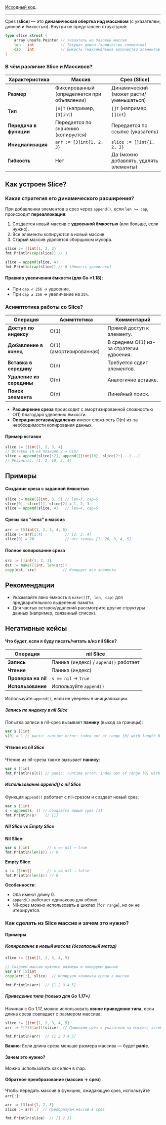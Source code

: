[Исходный код](https://github.com/golang/go/blob/master/src/runtime/slice.go).

---

Срез (**slice**) — это **динамическая обертка над массивом** (с указателем, длиной и ёмкостью).
Внутри он представлен структурой:

```go
type slice struct {
    array unsafe.Pointer // Указатель на базовый массив
    len   int            // Текущая длина (количество элементов)
    cap   int            // Ёмкость (максимальное количество элементов без переаллокации)
}
```

### В чём различие Slice и Массивов?

|Характеристика|**Массив**|**Срез (Slice)**|
|---|---|---|
|**Размер**|Фиксированный (определяется при объявлении)|Динамический (может расти/уменьшаться)|
|**Тип**|`[n]T` (например, `[3]int`)|`[]T` (например, `[]int`)|
|**Передача в функции**|Передается по значению (копируется)|Передается по ссылке (указатель)|
|**Инициализация**|`arr := [3]int{1, 2, 3}`|`slice := []int{1, 2, 3}`|
|**Гибкость**|Нет|Да (можно добавлять, удалять элементы)|

## Как устроен Slice?

### Какая стратегия его динамического расширения?

При добавлении элементов в срез через `append()`, если `len >= cap`, происходит **переаллокация**:

1. Создается новый массив с **удвоенной ёмкостью** (или больше, если нужно).
2. Все элементы копируются в новый массив.
3. Старый массив удаляется сборщиком мусора.

```go
slice := []int{1, 2, 3}
fmt.Println(cap(slice)) // 3

slice = append(slice, 4) 
fmt.Println(cap(slice)) // 6 (ёмкость удвоилась)
```

#### Правило увеличения ёмкости (для Go ≥1.18):

- При `cap < 256` → удвоение.
- При `cap ≥ 256` → увеличение на `25%`.

### Асимптотика работы со Slice?

| Операция                 | Асимптотика             | Комментарий                              |
| ------------------------ | ----------------------- | ---------------------------------------- |
| **Доступ по индексу**    | O(1)                    | Прямой доступ к элементу.                |
| **Добавление в конец**   | O(1) (амортизированная) | В среднем O(1) из-за стратегии удвоения. |
| **Вставка в середину**   | O(n)                    | Требуется сдвиг элементов.               |
| **Удаление из середины** | O(n)                    | Аналогично вставке.                      |
| **Поиск элемента**       | O(n)                    | Линейный поиск.                          |

- **Расширение среза** происходит с амортизированной сложностью O(1) благодаря удвоению ёмкости.
- **Операции вставки/удаления** имеют сложность O(n) из-за необходимости копирования данных.

#### Пример вставки

```go
slice := []int{1, 2, 3, 4}
// Вставка 10 на позицию 2 → O(n)
slice = append(slice[:2], append([]int{10}, slice[2:]...)...)
// Результат: [1, 2, 10, 3, 4]
```

## Примеры

#### Создание среза с заданной ёмкостью

```go
slice := make([]int, 3, 5) // len=3, cap=5
slice[0], slice[1], slice[2] = 1, 2, 3
slice = append(slice, 4)   // len=4, cap=5
```

#### Срезы как "окна" в массив

```go
arr := [5]int{1, 2, 3, 4, 5}
slice := arr[1:4]          // [2, 3, 4]
slice[0] = 20              // arr теперь [1, 20, 3, 4, 5]
```

#### Полное копирование среза

```go
src := []int{1, 2, 3}
dst := make([]int, len(src))
copy(dst, src)            // Копирует все элементы
```

## Рекомендации

- Указывайте явно ёмкость в `make([]T, len, cap)` для предварительного выделения памяти.
- Для частых вставок/удалений рассмотрите другие структуры данных (например, связанный список).

## Негативные кейсы

#### Что будет, если я буду писать/читать в/из nil Slice?

| **Операция**        | **nil Slice**                         |
| ------------------- | ------------------------------------- |
| **Запись**          | Паника (индекс) / `append()` работает |
| **Чтение**          | Паника (индекс)                       |
| **Проверка на nil** | `s == nil` → `true`                   |
| **Использование**   | Используйте `append()`                |

Используйте `append()`, если не уверены в инициализации.

##### Запись по индексу в nil Slice

Попытка записи в nil-срез вызывает **панику** (выход за границы):

```go
var s []int
s[0] = 1 // panic: runtime error: index out of range [0] with length 0
```


##### Чтение из nil Slice

Чтение из nil-среза также вызывает **панику**:

```go
var s []int
fmt.Println(s[0]) // panic: runtime error: index out of range [0] with length 0
```

##### Использование append() с nil Slice

Функция `append()` работает с nil-срезом и создает новый срез:

```go
var s []int
s = append(s, 1) // Создается новый срез [1]
fmt.Println(s)    // [1]
```

##### Nil Slice vs Empty Slice

**Nil Slice:**

```go
var s []int        // s == nil → true
fmt.Println(len(s)) // 0
```

**Empty Slice**:

```go
s := []int{}       // s == nil → false
fmt.Println(len(s)) // 0
```


**Особенности**:

- Оба имеют длину 0.
- `append()` работает одинаково для обоих.
- Nil-срез можно использовать в циклах (`for range`), но он не итерируется.

### Как сделать из Slice массив и зачем это нужно?

#### Примеры

##### Копирование в новый массив (безопасный метод)

```go
slice := []int{1, 2, 3, 4, 5}

// Создаем массив нужного размера и копируем данные
var arr [5]int
copy(arr[:], slice)  // Копируем элементы среза в массив

fmt.Println(arr)  // [1 2 3 4 5]
```

##### Приведение типа (только для Go 1.17+)

Начиная с Go 1.17, можно использовать **явное приведение типа**, если длина среза совпадает с размером массива:

```go
slice := []int{1, 2, 3, 4, 5}
arr := *(*[5]int)(slice)  // Приводим срез к указателю на массив, затем разыменовываем

fmt.Println(arr)  // [1 2 3 4 5]
```

**Важно**: Если длина среза меньше размера массива — будет **panic**.

#### Зачем это нужно?

Можно использовать как ключ в map.

#### Обратное преобразование (массив → срез)

Чтобы передать массив в функцию, ожидающую срез, используйте `arr[:]`:

```go
arr := [3]int{1, 2, 3}
slice := arr[:]  // Преобразуем массив в срез

fmt.Println(slice)  // [1 2 3]
```


